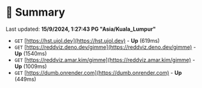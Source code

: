 # 📖 Summary
Last updated: **15/9/2024, 1:27:43 PG "Asia/Kuala_Lumpur"**

- `GET` [https://hst.ujol.dev](https://hst.ujol.dev) - **Up** (619ms)
- `GET` [https://reddviz.deno.dev/gimme](https://reddviz.deno.dev/gimme) - **Up** (1540ms)
- `GET` [https://reddviz.amar.kim/gimme](https://reddviz.amar.kim/gimme) - **Up** (1009ms)
- `GET` [https://dumb.onrender.com](https://dumb.onrender.com) - **Up** (449ms)
